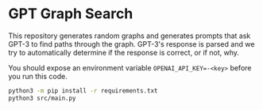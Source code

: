 # GPT Graph Search

This repository generates random graphs and generates prompts that ask GPT-3 to find paths through the graph. GPT-3's
response is parsed and we try to automatically determine if the response is correct, or if not, why.

You should expose an environment variable `OPENAI_API_KEY=-<key>` before you run this code.

```bash
python3 -m pip install -r requirements.txt
python3 src/main.py
```
